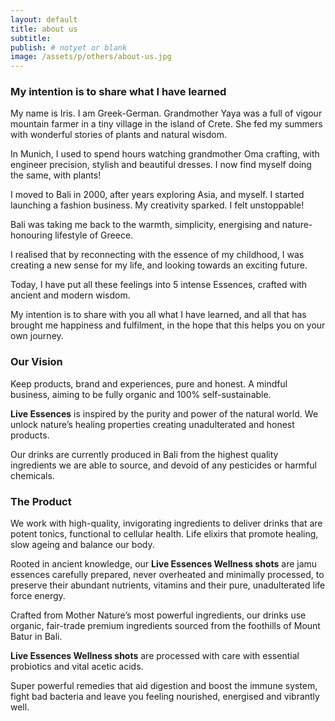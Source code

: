 ```yaml
---
layout: default
title: about us
subtitle:
publish: # notyet or blank
image: /assets/p/others/about-us.jpg
---
```

### My intention is to share what I have learned

My name is Iris. I am Greek-German. Grandmother Yaya was a  full of vigour mountain farmer in a tiny village in the island of Crete. She fed my summers with wonderful stories of plants and natural wisdom.

In Munich, I used to spend hours watching grandmother Oma crafting, with engineer precision, stylish and beautiful dresses. I now find myself doing the same, with plants!

I moved to Bali in 2000, after years exploring Asia, and myself. I started launching a fashion business. My creativity sparked. I felt unstoppable!

Bali was taking me back to the warmth, simplicity, energising and nature-honouring lifestyle of Greece.

I realised that by reconnecting with the essence of my childhood, I was creating a new sense for my life, and looking towards an exciting future.

Today, I have put all these feelings into 5 intense Essences, crafted with ancient and modern wisdom.

My intention is to share with you all what I have learned, and all that has brought me happiness and fulfilment, in the hope that this helps you on your own journey.

### Our Vision

Keep products, brand and experiences, pure and honest. A mindful business, aiming to be fully organic and 100% self-sustainable.

**Live Essences** is inspired by the purity and power of the natural world. We unlock nature’s healing properties creating unadulterated and honest products.

Our drinks are currently produced in Bali from the highest quality ingredients we are able to source, and devoid of any pesticides or harmful chemicals.

### The Product

We work with high-quality, invigorating ingredients to deliver drinks that are potent tonics, functional to cellular health. Life elixirs that promote healing, slow ageing and balance our body.

Rooted in ancient knowledge, our **Live Essences Wellness shots** are jamu essences carefully prepared, never overheated and minimally processed, to preserve their abundant nutrients, vitamins and their pure, unadulterated life force energy.

Crafted from Mother Nature’s most powerful ingredients, our drinks use organic, fair-trade premium ingredients sourced from the foothills of Mount Batur in Bali.

**Live Essences Wellness shots** are processed with care with essential probiotics and vital acetic acids.

Super powerful remedies that aid digestion and boost the immune system, fight bad bacteria and leave you feeling nourished, energised and vibrantly well. 
